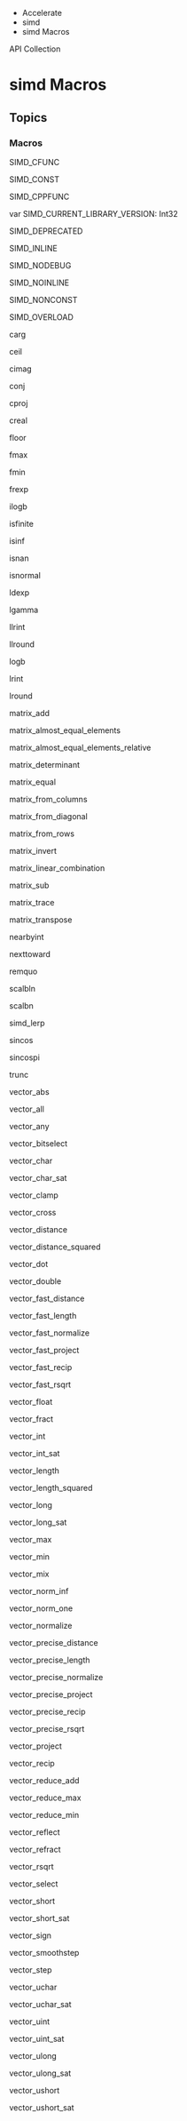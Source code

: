 

- Accelerate
- simd
-  simd Macros 

API Collection

# simd Macros

## Topics

### Macros

SIMD_CFUNC

SIMD_CONST

SIMD_CPPFUNC

var SIMD_CURRENT_LIBRARY_VERSION: Int32

SIMD_DEPRECATED

SIMD_INLINE

SIMD_NODEBUG

SIMD_NOINLINE

SIMD_NONCONST

SIMD_OVERLOAD

carg

ceil

cimag

conj

cproj

creal

floor

fmax

fmin

frexp

ilogb

isfinite

isinf

isnan

isnormal

ldexp

lgamma

llrint

llround

logb

lrint

lround

matrix_add

matrix_almost_equal_elements

matrix_almost_equal_elements_relative

matrix_determinant

matrix_equal

matrix_from_columns

matrix_from_diagonal

matrix_from_rows

matrix_invert

matrix_linear_combination

matrix_sub

matrix_trace

matrix_transpose

nearbyint

nexttoward

remquo

scalbln

scalbn

simd_lerp

sincos

sincospi

trunc

vector_abs

vector_all

vector_any

vector_bitselect

vector_char

vector_char_sat

vector_clamp

vector_cross

vector_distance

vector_distance_squared

vector_dot

vector_double

vector_fast_distance

vector_fast_length

vector_fast_normalize

vector_fast_project

vector_fast_recip

vector_fast_rsqrt

vector_float

vector_fract

vector_int

vector_int_sat

vector_length

vector_length_squared

vector_long

vector_long_sat

vector_max

vector_min

vector_mix

vector_norm_inf

vector_norm_one

vector_normalize

vector_precise_distance

vector_precise_length

vector_precise_normalize

vector_precise_project

vector_precise_recip

vector_precise_rsqrt

vector_project

vector_recip

vector_reduce_add

vector_reduce_max

vector_reduce_min

vector_reflect

vector_refract

vector_rsqrt

vector_select

vector_short

vector_short_sat

vector_sign

vector_smoothstep

vector_step

vector_uchar

vector_uchar_sat

vector_uint

vector_uint_sat

vector_ulong

vector_ulong_sat

vector_ushort

vector_ushort_sat

